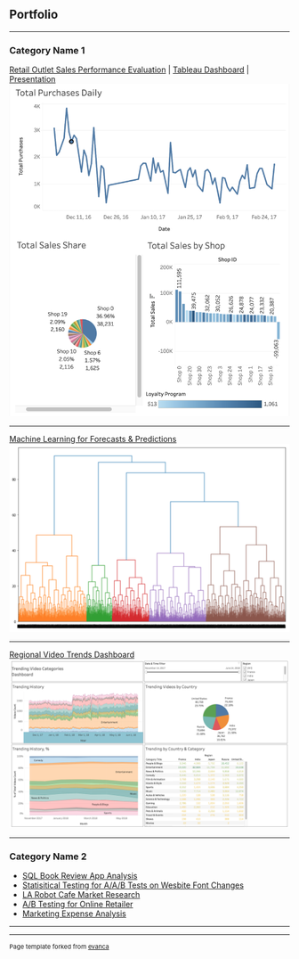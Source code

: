 ## Portfolio

---

### Category Name 1 

[Retail Outlet Sales Performance Evaluation](https://github.com/anipetrichor/Practicum-Projects/blob/2fab330f9c742acf922132d0969f74549e063061/practicum_final_project.ipynb) |
[Tableau Dashboard](https://public.tableau.com/app/profile/annabelle.petrichor/viz/final_project_dashboard_16789833577320/final_project_dashboard?publish=yes) |
[Presentation](https://drive.google.com/file/d/1m8PPZv8FPmfh4ypeJxvI3SU6TU5UbKec/view?usp=sharing)
<img src="images/tableau_final_project.png?raw=true"/>

---
[Machine Learning for Forecasts & Predictions](https://github.com/anipetrichor/Practicum-Projects/blob/77761aba2155e32a939d9c161c50346ca9922ee7/forecast_and_predictions_project.ipynb)
<img src="images/random_forest.png?raw=true"/>

---
[Regional Video Trends Dashboard](https://public.tableau.com/views/practicum_automation_project/trending_vids_dashboard?:language=en-US&:display_count=n&:origin=viz_share_link)
<img src="images/tableau_video_trends.png?raw=true"/>

---

### Category Name 2

- [SQL Book Review App Analysis](https://github.com/anipetrichor/Practicum-Projects/blob/59aa8f6a66f1afd47c1fb3528822e37b820eefb5/SQL_book_database_project.ipynb)
- [Statisitical Testing for A/A/B Tests on Wesbite Font Changes](https://github.com/anipetrichor/Practicum-Projects/blob/3c22c5679eaba4f521a991105bbb1b178d90e8a7/a_a_b_testing.ipynb)
- [LA Robot Cafe Market Research](https://github.com/anipetrichor/Practicum-Projects/blob/2a5de8db8666a6c35261911cd4d64d3b998576e1/la_cafe_market_research.ipynb)
- [A/B Testing for Online Retailer](https://github.com/anipetrichor/Practicum-Projects/blob/1dd6903849e5cfe1c25d69878feac19ca51b06a1/making_business_decisions_with_data.ipynb)
- [Marketing Expense Analysis](https://github.com/anipetrichor/Practicum-Projects/blob/1536bcfd1d9c1372dcb78de2a9f2cddd779ae841/marketing_expense_analysis_project.ipynb)

---




---
<p style="font-size:11px">Page template forked from <a href="https://github.com/evanca/quick-portfolio">evanca</a></p>
<!-- Remove above link if you don't want to attibute -->
